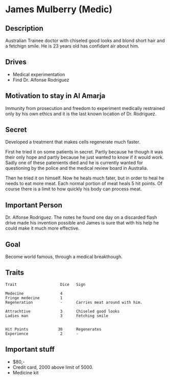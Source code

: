 James Mulberry (Medic)
======================

Description
-----------

Australian Trainee doctor with chiseled good looks and blond short hair and a fetchign smile. He
is 23 years old has confidant air about him.

Drives
------
- Medical experimentation
- Find Dr. Alfonse Rodriguez

Motivation to stay in Al Amarja
-------------------------------

Immunity from prosecution and freedom to experiment medically restrained only by his own ethics
and it is the last known location of Dr. Rodriguez.

Secret
------

Developed a treatment that makes cells regenerate much faster. 

First he tried it on some patients in secret. Partly because he though it was their only hope and
partly because he just wanted to know if it would work. Sadly one of these patenients died and he
is currently wanted for questioning by the police and the medical review board in Australia.

Then he tried it on himself. Now he heals much fater, but in order to heal he needs to eat more
meat. Each normal portion of meat heals 5 hit points. Of course there is a limit to how quickly
his body can process meat.

Important Person
----------------

Dr. Alfonse Rodriguez. The notes he found one day on a discarded flash drive made his invention
possible and James is sure that with his help he could make it much more effective.

Goal
----
Become world famous, through a medical breakthough.

Traits
------

    Trait                   Dice   Sign

    Medecine                4
    Fringe medecine         1
    Regeneration            -      Carries meat around with him.

    Attrachtive             3      Chiseled good looks
    Ladies man              3      Fetching smile


    Hit Points             30      Regenerates
    Experience              2      -

Important stuff
---------------

- $80,-
- Credit card, 2000 above limit of 5000.
- Medicine kit


